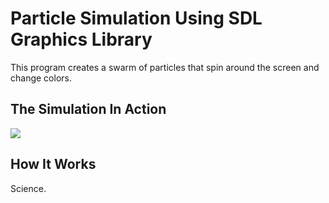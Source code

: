 
# Particle Simulation Using SDL Graphics Library

This program creates a swarm of particles that spin around the screen and change colors.

<h2>The Simulation In Action</h2>
<p align="left">
  <img src = "http://giphy.com/gifs/2YrVz2VprRPNK/html5">
</p>

<h2>How It Works</h2>
Science.
